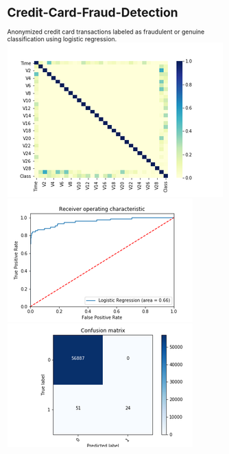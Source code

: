 # Credit-Card-Fraud-Detection
Anonymized credit card transactions labeled as fraudulent or genuine classification  using logistic regression.
<img src="heatmap of data.png">
</br>
<img src="Receiver operating characteristic.png">
<img src="Confusion_Matrix.png">

